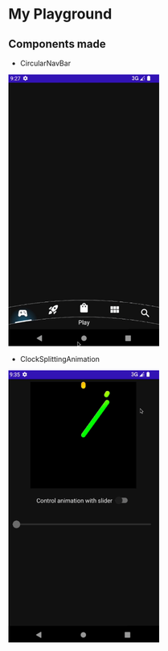 # My Playground

## Components made

- CircularNavBar
<img src="./doc/circular-nav-bar.gif" width="300"/>

- ClockSplittingAnimation
<img src="./doc/clock-splitting-animation.gif" width="300"/>